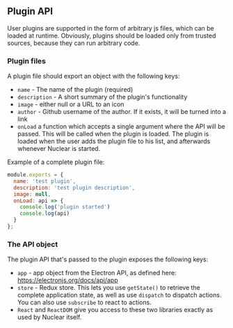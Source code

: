## Plugin API
User plugins are supported in the form of arbitrary js files, which can be loaded at runtime. Obviously, plugins should be loaded only from trusted sources, because they can run arbitrary code.

### Plugin files

A plugin file should export an object with the following keys:

- `name` - The name of the plugin (required)
- `description` - A short summary of the plugin's functionality
- `image` - either null or a URL to an icon
- `author` - Github username of the author. If it exists, it will be turned into a link
- `onLoad` a function which accepts a single argument where the API will be passed. This will be called when the plugin is loaded. The plugin is loaded when the user adds the plugin file to his list, and afterwards whenever Nuclear is started.

Example of a complete plugin file:

```javascript
module.exports = {
  name: 'test plugin',
  description: 'test plugin description',
  image: null,
  onLoad: api => {
    console.log('plugin started')
    console.log(api)
  }
};
```

### The API object

The plugin API that's passed to the plugin exposes the following keys:

- `app` - app object from the Electron API, as defined here: https://electronjs.org/docs/api/app
- `store` - Redux store. This lets you use `getState()` to retrieve the complete application state, as well as use `dispatch` to dispatch actions. You can also use `subscribe` to react to actions.
- `React` and `ReactDOM` give you access to these two libraries exactly as used by Nuclear itself.
